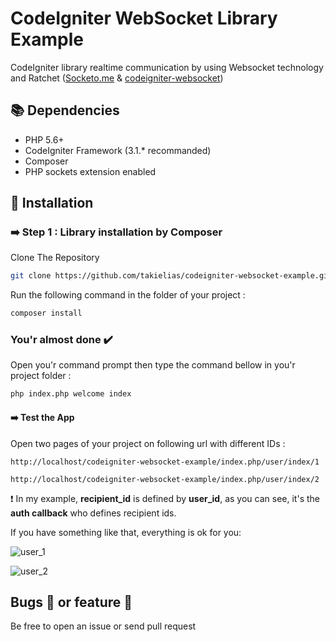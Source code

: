 # CodeIgniter WebSocket Library Example
CodeIgniter library realtime communication by using Websocket technology and Ratchet ([Socketo.me](http://socketo.me) & [codeigniter-websocket](https://github.com/takielias/codeigniter-websocket))

## :books: Dependencies

- PHP 5.6+
- CodeIgniter Framework (3.1.* recommanded)
- Composer
- PHP sockets extension enabled

## :beginner: Installation

### :arrow_right: Step 1 : Library installation by Composer

Clone The Repository 
```sh
git clone https://github.com/takielias/codeigniter-websocket-example.git
```

Run the following command in the folder of your project :
```sh
composer install
```

### You'r almost done :heavy_check_mark:

Open you'r command prompt then type the command bellow in you'r project folder :
```sh
php index.php welcome index
```

#### :arrow_right: Test the App
Open two pages of your project on following url with different IDs :

`http://localhost/codeigniter-websocket-example/index.php/user/index/1`

`http://localhost/codeigniter-websocket-example/index.php/user/index/2`

:heavy_exclamation_mark: In my example, **recipient_id** is defined by **user_id**, as you can see, it's the **auth callback** who defines recipient ids.

If you have something like that, everything is ok for you:

![user_1](https://user-images.githubusercontent.com/38932580/57090224-21851500-6d28-11e9-9321-20d02e146d62.png)


![user_2](https://user-images.githubusercontent.com/38932580/57090269-44afc480-6d28-11e9-8ea1-30079a3a47e9.png)


## Bugs :bug: or feature :muscle:
Be free to open an issue or send pull request
